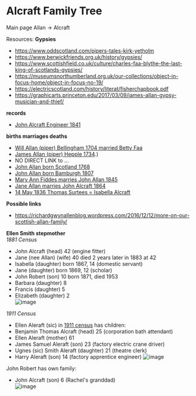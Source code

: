
# Alcraft Family Tree

Main page Allan -> Alcraft


Resources:
**Gypsies**  
- https://www.oddscotland.com/pipers-tales-kirk-yetholm  
- https://www.berwickfriends.org.uk/history/gypsies/  
- https://www.scottishfield.co.uk/culture/charles-faa-blythe-the-last-king-of-scotlands-gypsies/
- https://museumsnorthumberland.org.uk/our-collections/object-in-focus-home/object-in-focus-no-19/
- https://electricscotland.com/history/literat/fisherchapbook.pdf
- https://graphicarts.princeton.edu/2017/03/09/james-allan-gypsy-musician-and-thief/

**records**  
- [John Alcraft Engineer 1841](https://www.glasgowlife.org.uk/media/afgk0de3/st-andrews-baptisms-by-fathers-surname.pdf)

**births marriages deaths**  
- [Will Allan (piper) Bellingham 1704 married Betty Faa](https://www.thenorthernecho.co.uk/history/8857492.The_duke___s_piper/)
- [James Allan (piper) Hepple 1734](https://scottishchapbooks.lib.uoguelph.ca/items/show/845#:~:text=It%20is%20possible%20that%20he,4%20November%201765).)
- NO DIRECT LINK to ...
- [John Allan born Scotland 1768](https://www.wikitree.com/wiki/Allan-4870)
- [John Allan born Bamburgh 1807](https://www.wikitree.com/wiki/Allan-4869)
- [Mary Ann Fiddes marries John Allan 1845](https://www.wikitree.com/wiki/Fiddes-184)
- [Jane Allan marries John Alcraft 1864](https://www.wikitree.com/wiki/Allan-4875)
- [14 May 1836 Thomas Surtees = Isabella Alcraft](https://www.genuki.org.uk/big/eng/NBL/BywellStAndrew/ChurchRecords/BSA)

**Possible links**
- https://richardgwynallenblog.wordpress.com/2016/12/12/more-on-our-scottish-allan-family/

**Ellen Smith stepmother**  
*1881 Census*  
- John Alcraft (head) 42 (engine fitter)
- Jane (nee Allan) (wife) 40 died 2 years later in 1883 at 42
- Isabella (daughter) born 1867, 14 (domestic servant)  
- Jane (daughter) born 1869, 12 (scholar)  
- John Robert (son) 10  born 1871, died 1953
- Barbara (daughter) 8  
- Francis (daughter) 5  
- Elizabeth (daughter) 2   
![image](https://github.com/user-attachments/assets/7e26162a-73f2-4854-8a8d-550797c438a5)

*1911 Census*  
- Ellen Aleraft (sic) in [1911 census](https://www.ancestry.co.uk/discoveryui-content/view/35604120:2352?tid=199507113&pid=192607241864&hid=1017549937697) has children:  
- Benjamin Thomas Alcraft (head) 25  (corporation bath attendant)  
- Ellen Aleraft (mother) 61  
- James Samuel Aleraft (son) 23 (factory electric crane driver)  
- Ugnes (sic) Smith Aleraft (daughter) 21 (theatre clerk)  
- Harry Aleraft (son) 14  (factory apprentice engineer)
  ![image](https://github.com/user-attachments/assets/e060fadd-5293-4373-a023-9ef49f6d7435)

John Robert has own family:  
- John Alcraft (son) 6 (Rachel's granddad)  
![image](https://github.com/user-attachments/assets/2377e89a-b558-4dd8-afe3-bead6e1e22cb)

  

